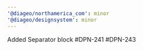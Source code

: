 ```yaml
---
'@diageo/northamerica_com': minor
'@diageo/designsystem': minor
---
```


Added Separator block #DPN-241 #DPN-243
